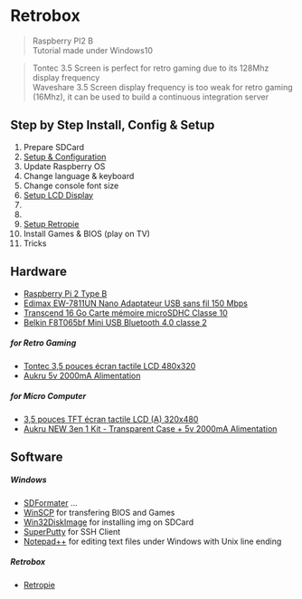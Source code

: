 # Retrobox

> Raspberry PI2 B<br>
> Tutorial made under Windows10

> Tontec 3.5 Screen is perfect for retro gaming due to its 128Mhz display frequency<br>
> Waveshare 3.5 Screen display frequency is too weak for retro gaming (16Mhz), it can be used to build a continuous integration server

## Step by Step Install, Config & Setup

1. Prepare SDCard
2. [Setup & Configuration](./II-setup_configuration.md)
  1. Update Raspberry OS
  2. Change language & keyboard
  3. Change console font size
3. [Setup LCD Display](./III-setup_lcd_display.md)
  1.
  2.
4. [Setup Retropie](./IV-setup_retropie.md)
4. Install Games & BIOS (play on TV)
5. Tricks

## Hardware

- [Raspberry Pi 2 Type B](http://www.amazon.fr/dp/B00T2U7R7I)
- [Edimax EW-7811UN Nano Adaptateur USB sans fil 150 Mbps](http://www.amazon.fr/dp/B003MTTJOY)
- [Transcend 16 Go Carte mémoire microSDHC Classe 10](http://www.amazon.fr/dp/B00APCMMEK)
- [Belkin F8T065bf Mini USB Bluetooth 4.0 classe 2](http://www.amazon.fr/dp/B009IQB3US)

##### for Retro Gaming

- [Tontec 3,5 pouces écran tactile LCD 480x320](http://www.amazon.fr/dp/B00OFLKPG4)
- [Aukru 5v 2000mA Alimentation](http://www.amazon.fr/dp/B00V07YY0Y)

##### for Micro Computer

- [3,5 pouces TFT écran tactile LCD (A) 320x480](http://www.amazon.fr/dp/B00SKOPWC4)
- [Aukru NEW 3en 1 Kit - Transparent Case + 5v 2000mA Alimentation](http://www.amazon.fr/dp/B00UCSO9G6)

## Software

##### Windows

- [SDFormater](https://www.sdcard.org/downloads/formatter_4/) ...
- [WinSCP](https://winscp.net/eng/docs/lang:fr) for transfering BIOS and Games
- [Win32DiskImage](http://sourceforge.net/projects/win32diskimager/) for installing img on SDCard
- [SuperPutty](https://github.com/jimradford/superputty) for SSH Client
- [Notepad++](https://notepad-plus-plus.org/fr/) for editing text files under Windows with Unix line ending

##### Retrobox

- [Retropie](https://github.com/RetroPie/RetroPie-Setup/wiki/First-Installation)
